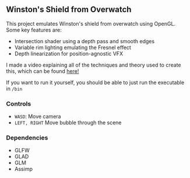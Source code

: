 ## Winston's Shield from Overwatch

This project emulates Winston's shield from overwatch using OpenGL. Some key features are:
- Intersection shader using a depth pass and smooth edges
- Variable rim lighting emulating the Fresnel effect
- Depth linearization for position-agnostic VFX

I made a video explaining all of the techniques and theory used to create this, which can be found [here!](https://youtu.be/SiCNFMhDZ1o)

If you want to run it yourself, you should be able to just run the executable in <code>/bin</code>

### Controls
- <code>WASD</code>: Move camera
- <code>LEFT, RIGHT</code> Move bubble through the scene

### Dependencies

- GLFW
- GLAD
- GLM
- Assimp
